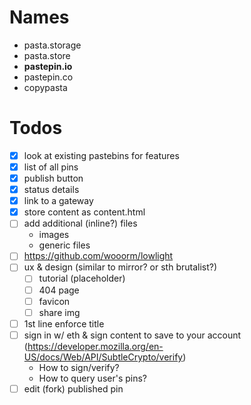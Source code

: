 # Names

- pasta.storage
- pasta.store
- **pastepin.io**
- pastepin.co
- copypasta

# Todos

- [x] look at existing pastebins for features
- [x] list of all pins
- [x] publish button
- [x] status details
- [x] link to a gateway
- [x] store content as content.html
- [ ] add additional (inline?) files
  - images
  - generic files
- [ ] https://github.com/wooorm/lowlight
- [ ] ux & design (similar to mirror? or sth brutalist?)
  - [ ] tutorial (placeholder)
  - [ ] 404 page
  - [ ] favicon
  - [ ] share img
- [ ] 1st line enforce title
- [ ] sign in w/ eth & sign content to save to your account (https://developer.mozilla.org/en-US/docs/Web/API/SubtleCrypto/verify)
  - How to sign/verify?
  - How to query user's pins?
- [ ] edit (fork) published pin
